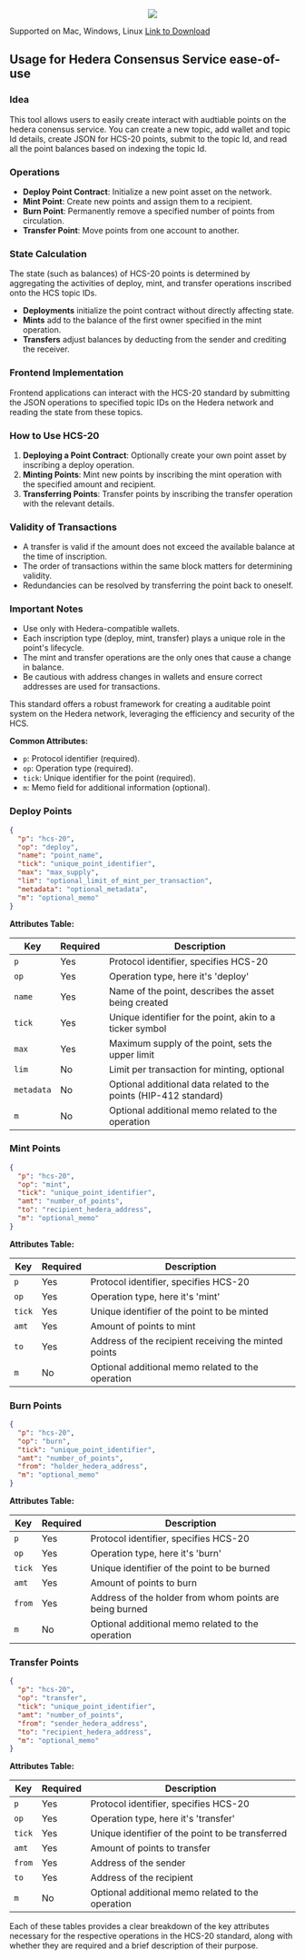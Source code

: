 <p align="center"><img src="https://files.gitbook.com/v0/b/gitbook-x-prod.appspot.com/o/spaces%2F4CrgOoWVfArUeF98XmqT%2Fuploads%2F2StnD0EKsZPhrbu0A5Hg%2FScreenshot%202024-01-02%20at%2011.16.36%20PM.png?alt=media&token=1bf14887-e90f-4c49-88bd-9bb3f5a39e48"></p>

Supported on Mac, Windows, Linux
[Link to Download]([https://patches-1.gitbook.io/hcs-20-auditable-points](https://patches-1.gitbook.io/hcs-20-auditable-points/#hcs-20-tool-downloads))

## Usage for Hedera Consensus Service ease-of-use

### Idea
This tool allows users to easily create interact with audtiable points on the hedera conensus service. You can create a new topic, add wallet and topic Id details, create JSON for HCS-20 points, submit to the topic Id, and read all the point balances based on indexing the topic Id. 

### Operations
- **Deploy Point Contract**: Initialize a new point asset on the network.
- **Mint Point**: Create new points and assign them to a recipient.
- **Burn Point**: Permanently remove a specified number of points from circulation.
- **Transfer Point**: Move points from one account to another.

### State Calculation
The state (such as balances) of HCS-20 points is determined by aggregating the activities of deploy, mint, and transfer operations inscribed onto the HCS topic IDs.

- **Deployments** initialize the point contract without directly affecting state.
- **Mints** add to the balance of the first owner specified in the mint operation.
- **Transfers** adjust balances by deducting from the sender and crediting the receiver.

### Frontend Implementation
Frontend applications can interact with the HCS-20 standard by submitting the JSON operations to specified topic IDs on the Hedera network and reading the state from these topics.

### How to Use HCS-20
1. **Deploying a Point Contract**: Optionally create your own point asset by inscribing a deploy operation.
2. **Minting Points**: Mint new points by inscribing the mint operation with the specified amount and recipient.
3. **Transferring Points**: Transfer points by inscribing the transfer operation with the relevant details.

### Validity of Transactions
- A transfer is valid if the amount does not exceed the available balance at the time of inscription.
- The order of transactions within the same block matters for determining validity.
- Redundancies can be resolved by transferring the point back to oneself.

### Important Notes
- Use only with Hedera-compatible wallets.
- Each inscription type (deploy, mint, transfer) plays a unique role in the point's lifecycle.
- The mint and transfer operations are the only ones that cause a change in balance.
- Be cautious with address changes in wallets and ensure correct addresses are used for transactions.

This standard offers a robust framework for creating a auditable point system on the Hedera network, leveraging the efficiency and security of the HCS.

**Common Attributes:**
- `p`: Protocol identifier (required).
- `op`: Operation type (required).
- `tick`: Unique identifier for the point (required).
- `m`: Memo field for additional information (optional).


### Deploy Points
```json
{
  "p": "hcs-20",
  "op": "deploy",
  "name": "point_name",
  "tick": "unique_point_identifier",
  "max": "max_supply",
  "lim": "optional_limit_of_mint_per_transaction",
  "metadata": "optional_metadata",
  "m": "optional_memo"
}
```
**Attributes Table:**

| Key      | Required | Description                                                  |
|----------|----------|--------------------------------------------------------------|
| `p`      | Yes      | Protocol identifier, specifies HCS-20                         |
| `op`     | Yes      | Operation type, here it's 'deploy'                            |
| `name`   | Yes      | Name of the point, describes the asset being created         |
| `tick`   | Yes      | Unique identifier for the point, akin to a ticker symbol     |
| `max`    | Yes      | Maximum supply of the point, sets the upper limit            |
| `lim`    | No       | Limit per transaction for minting, optional                  |
| `metadata` | No     | Optional additional data related to the points (HIP-412 standard)   |
| `m`   | No       | Optional additional memo related to the operation            |

### Mint Points
```json
{
  "p": "hcs-20",
  "op": "mint",
  "tick": "unique_point_identifier",
  "amt": "number_of_points",
  "to": "recipient_hedera_address",
  "m": "optional_memo"
}
```
**Attributes Table:**

| Key      | Required | Description                                                |
|----------|----------|------------------------------------------------------------|
| `p`      | Yes      | Protocol identifier, specifies HCS-20                       |
| `op`     | Yes      | Operation type, here it's 'mint'                            |
| `tick`   | Yes      | Unique identifier of the point to be minted                 |
| `amt`    | Yes      | Amount of points to mint                                   |
| `to`     | Yes      | Address of the recipient receiving the minted points       |
| `m`   | No       | Optional additional memo related to the operation            |

### Burn Points
```json
{
  "p": "hcs-20",
  "op": "burn",
  "tick": "unique_point_identifier",
  "amt": "number_of_points",
  "from": "holder_hedera_address",
  "m": "optional_memo"
}
```
**Attributes Table:**

| Key      | Required | Description                                                 |
|----------|----------|-------------------------------------------------------------|
| `p`      | Yes      | Protocol identifier, specifies HCS-20                        |
| `op`     | Yes      | Operation type, here it's 'burn'                             |
| `tick`   | Yes      | Unique identifier of the point to be burned                  |
| `amt`    | Yes      | Amount of points to burn                                    |
| `from`   | Yes      | Address of the holder from whom points are being burned     |
| `m`   | No       | Optional additional memo related to the operation            |

### Transfer Points
```json
{
  "p": "hcs-20",
  "op": "transfer",
  "tick": "unique_point_identifier",
  "amt": "number_of_points",
  "from": "sender_hedera_address",
  "to": "recipient_hedera_address",
  "m": "optional_memo"
}
```
**Attributes Table:**

| Key      | Required | Description                                                  |
|----------|----------|--------------------------------------------------------------|
| `p`      | Yes      | Protocol identifier, specifies HCS-20                         |
| `op`     | Yes      | Operation type, here it's 'transfer'                          |
| `tick`   | Yes      | Unique identifier of the point to be transferred              |
| `amt`    | Yes      | Amount of points to transfer                                 |
| `from`   | Yes      | Address of the sender                                        |
| `to`     | Yes      | Address of the recipient                                     |
| `m`   | No       | Optional additional memo related to the operation            |

Each of these tables provides a clear breakdown of the key attributes necessary for the respective operations in the HCS-20 standard, along with whether they are required and a brief description of their purpose.
